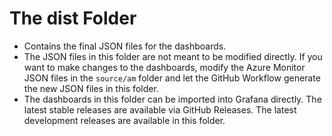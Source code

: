 # The dist Folder

- Contains the final JSON files for the dashboards.
- The JSON files in this folder are not meant to be modified directly. If you want to make changes to the dashboards, modify the Azure Monitor JSON files in the `source/am` folder and let the GitHub Workflow generate the new JSON files in this folder.
- The dashboards in this folder can be imported into Grafana directly. The latest stable releases are available via GitHub Releases. The latest development releases are available  in this folder.

